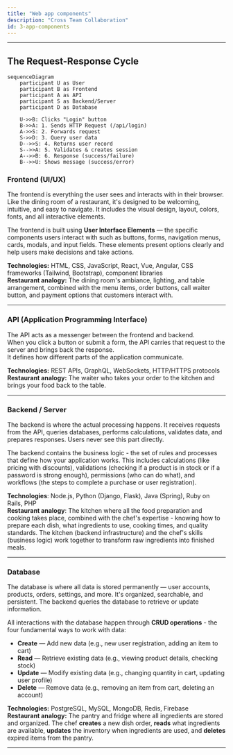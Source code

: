 ```yaml
---
title: "Web app components"
description: "Cross Team Collaboration"
id: 3-app-components
---
```

---
## The Request-Response Cycle
```mermaid
sequenceDiagram
    participant U as User
    participant B as Frontend
    participant A as API
    participant S as Backend/Server
    participant D as Database

    U->>B: Clicks "Login" button
    B->>A: 1. Sends HTTP Request (/api/login)
    A->>S: 2. Forwards request
    S->>D: 3. Query user data
    D-->>S: 4. Returns user record
    S-->>A: 5. Validates & creates session
    A-->>B: 6. Response (success/failure)
    B-->>U: Shows message (success/error)
```
### **Frontend (UI/UX)**

The frontend is everything the user sees and interacts with in their browser. Like the dining room of a restaurant, it's designed to be welcoming, intuitive, and easy to navigate. It includes the visual design, layout, colors, fonts, and all interactive elements.

The frontend is built using **User Interface Elements** — the specific components users interact with such as buttons, forms, navigation menus, cards, modals, and input fields. These elements present options clearly and help users make decisions and take actions.

**Technologies:** HTML, CSS, JavaScript, React, Vue, Angular, CSS frameworks (Tailwind, Bootstrap), component libraries  
**Restaurant analogy:** The dining room's ambiance, lighting, and table arrangement, combined with the menu items, order buttons, call waiter button, and payment options that customers interact with. 

---

### **API (Application Programming Interface)**

The API acts as a messenger between the frontend and backend.  
When you click a button or submit a form, the API carries that request to the server and brings back the response.  
It defines how different parts of the application communicate.

**Technologies:** REST APIs, GraphQL, WebSockets, HTTP/HTTPS protocols  
**Restaurant analogy:** The waiter who takes your order to the kitchen and brings your food back to the table.

---

### **Backend / Server**

The backend is where the actual processing happens. It receives requests from the API, queries databases, performs calculations, validates data, and prepares responses. Users never see this part directly.  

The backend contains the business logic - the set of rules and processes that define how your application works. This includes calculations (like pricing with discounts), validations (checking if a product is in stock or if a password is strong enough), permissions (who can do what), and workflows (the steps to complete a purchase or user registration).  

**Technologies**: Node.js, Python (Django, Flask), Java (Spring), Ruby on Rails, PHP  
**Restaurant analogy**: The kitchen where all the food preparation and cooking takes place, combined with the chef's expertise - knowing how to prepare each dish, what ingredients to use, cooking times, and quality standards. The kitchen (backend infrastructure) and the chef's skills (business logic) work together to transform raw ingredients into finished meals.

---

### Database

The database is where all data is stored permanently — user accounts, products, orders, settings, and more. It's organized, searchable, and persistent. The backend queries the database to retrieve or update information.

All interactions with the database happen through **CRUD operations** - the four fundamental ways to work with data:

* **Create** — Add new data (e.g., new user registration, adding an item to cart)
* **Read** — Retrieve existing data (e.g., viewing product details, checking stock)
* **Update** — Modify existing data (e.g., changing quantity in cart, updating user profile)
* **Delete** — Remove data (e.g., removing an item from cart, deleting an account)

**Technologies:** PostgreSQL, MySQL, MongoDB, Redis, Firebase  
**Restaurant analogy:** The pantry and fridge where all ingredients are stored and organized. The chef **creates** a new dish order, **reads** what ingredients are available, **updates** the inventory when ingredients are used, and **deletes** expired items from the pantry.

---
